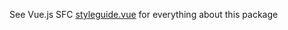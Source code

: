 See Vue.js SFC [styleguide.vue](https://github.com/padcom/eslint-config/blob/master/packages/vue/styleguide.vue) for everything about this package
